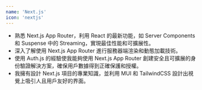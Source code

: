 ```yaml
---
name: 'Next.js'
icon: 'nextjs'
---
```


- 熟悉 Next.js App Router，利用 React 的最新功能，如 Server Components 和 Suspense 中的 Streaming，實現最佳性能和可擴展性。
- 深入了解使用 Next.js App Router 進行服務器端渲染和動態加載技術。
- 使用 Auth.js 的經驗使我能夠使用 Next.js App Router 創建安全且可擴展的身份驗證解決方案，確保用戶數據得到正確保護和授權。
- 我擁有設計 Next.js 項目的專業知識，並利用 MUI 和 TailwindCSS 設計出視覺上吸引人且用戶友好的界面。
